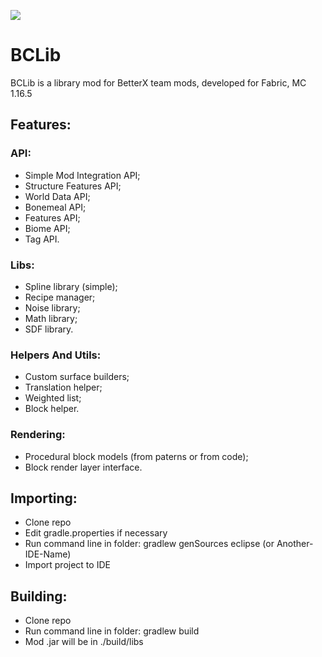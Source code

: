 [![](https://jitpack.io/v/paulevsGitch/BCLib.svg)](https://jitpack.io/#paulevsGitch/BCLib)
# BCLib
BCLib is a library mod for BetterX team mods, developed for Fabric, MC 1.16.5

## Features:
### API:
* Simple Mod Integration API;
* Structure Features API;
* World Data API;
* Bonemeal API;
* Features API;
* Biome API;
* Tag API.

### Libs:
* Spline library (simple);
* Recipe manager;
* Noise library;
* Math library;
* SDF library.

### Helpers And Utils:
* Custom surface builders;
* Translation helper;
* Weighted list;
* Block helper.

### Rendering:
* Procedural block models (from paterns or from code);
* Block render layer interface.

## Importing:
* Clone repo
* Edit gradle.properties if necessary
* Run command line in folder: gradlew genSources eclipse (or Another-IDE-Name)
* Import project to IDE

## Building:
* Clone repo
* Run command line in folder: gradlew build
* Mod .jar will be in ./build/libs
